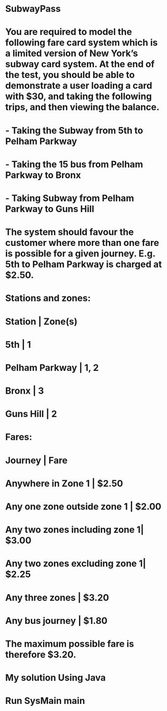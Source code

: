 # SubwayPass

# You are required to model the following fare card system which is a limited version of New York’s subway card system. At the end of the test, you should be able to demonstrate a user loading a card with $30, and taking the following trips, and then viewing the balance.

# - Taking the Subway from 5th to Pelham Parkway
# - Taking the 15 bus from Pelham Parkway to Bronx 
# - Taking Subway from Pelham Parkway to Guns Hill

# The system should favour the customer where more than one fare is possible for a given journey. E.g. 5th to Pelham Parkway is charged at $2.50.

# Stations and zones:
# Station        | Zone(s)
# 5th            | 1
# Pelham Parkway | 1, 2
# Bronx          | 3
# Guns Hill      | 2

# Fares:     
# Journey                       | Fare
# Anywhere in Zone 1            | $2.50
# Any one zone outside zone 1   | $2.00
# Any two zones including zone 1| $3.00
# Any two zones excluding zone 1| $2.25
# Any three zones               | $3.20
# Any bus journey               | $1.80

# The maximum possible fare is therefore $3.20.

# My solution Using Java
# Run SysMain main
 
